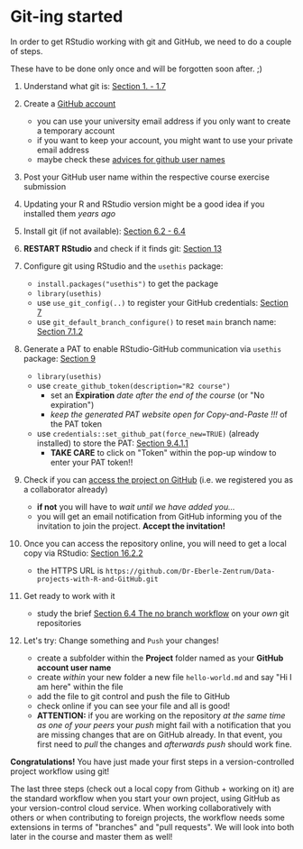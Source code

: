 # Git-ing started

In order to get RStudio working with git and GitHub, we need to do a couple of steps.

These have to be done only once and will be forgotten soon after.
;)

1.  Understand what git is: [Section 1. - 1.7](https://happygitwithr.com/big-picture.html)

2.  Create a [GitHub account](https://github.com/signup?user_email=&source=form-home-signup)

    -   you can use your university email address if you only want to create a temporary account
    -   if you want to keep your account, you might want to use your private email address
    -   maybe check these [advices for github user names](https://happygitwithr.com/github-acct.html)

3.  Post your GitHub user name within the respective course exercise submission

4.  Updating your R and RStudio version might be a good idea if you installed them *years ago*

5.  Install git (if not available): [Section 6.2 - 6.4](https://happygitwithr.com/install-git.html)

6.  **RESTART RStudio** and check if it finds git: [Section 13](https://happygitwithr.com/rstudio-see-git.html)

7.  Configure git using RStudio and the `usethis` package:

    -   `install.packages("usethis")` to get the package
    -   `library(usethis)`
    -   use `use_git_config(..)` to register your GitHub credentials: [Section 7](https://happygitwithr.com/hello-git.html)
    -   use `git_default_branch_configure()` to reset `main` branch name: [Section 7.1.2](https://happygitwithr.com/hello-git.html#configure-the-default-name-for-an-initial-branch)

8.  Generate a PAT to enable RStudio-GitHub communication via `usethis` package: [Section 9](https://happygitwithr.com/https-pat.html)

    -   `library(usethis)`
    -   use `create_github_token(description="R2 course")`
        -   set an **Expiration** *date after the end of the course* (or "No expiration")
        -   *keep the generated PAT website open for Copy-and-Paste !!!* of the PAT token
    -   use `credentials::set_github_pat(force_new=TRUE)` (already installed) to store the PAT: [Section 9.4.1.1](https://happygitwithr.com/https-pat.html#credentials-package)
        - **TAKE CARE** to click on "Token" within the pop-up window to enter your PAT token!!

9.  Check if you can [access the project on GitHub](https://github.com/Dr-Eberle-Zentrum/Data-projects-with-R-and-GitHub) (i.e. we registered you as a collaborator already)

    -   **if not** you will have to *wait until we have added you...* 
    -   you will get an email notification from GitHub informing you of the invitation to join the project. **Accept the invitation!**

10. Once you can access the repository online, you will need to get a local copy via RStudio: [Section 16.2.2](https://happygitwithr.com/existing-github-first.html#rstudio-ide-1)

    -   the HTTPS URL is `https://github.com/Dr-Eberle-Zentrum/Data-projects-with-R-and-GitHub.git`

11. Get ready to work with it

    -   study the brief [Section 6.4 The no branch workflow](https://edav.info/github.html#the-no-branch-workflow) on your *own* git repositories

12. Let's try: Change something and `Push` your changes!

    -   create a subfolder within the **Project** folder named as your **GitHub account user name**
    -   create *within* your new folder a new file `hello-world.md` and say "Hi I am here" within the file
    -   add the file to git control and push the file to GitHub
    -   check online if you can see your file and all is good!
    -   **ATTENTION:** if you are working on the repository *at the same time as one of your peers* your *push* might fail with a notification that you are missing changes that are on GitHub already. In that event, you first need to *pull* the changes and *afterwards push* should work fine.


**Congratulations!** 
You have just made your first steps in a version-controlled project workflow using git!

The last three steps (check out a local copy from Github + working on it) are the standard workflow when you start your own project, using GitHub as your version-control cloud service.
When working collaboratively with others or when contributing to foreign projects, the workflow needs some extensions in terms of "branches" and "pull requests".
We will look into both later in the course and master them as well!


